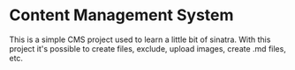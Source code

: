 # Content Management System

This is a simple CMS project used to learn a little bit
of sinatra. With this project it's possible to create files,
exclude, upload images, create .md files, etc.
